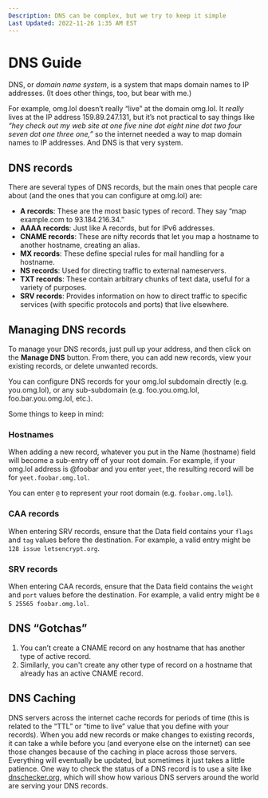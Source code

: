 ```yaml
---
Description: DNS can be complex, but we try to keep it simple  
Last Updated: 2022-11-26 1:35 AM EST
---
```


# DNS Guide

DNS, or *domain name system*, is a system that maps domain names to IP addresses. (It does other things, too, but bear with me.)

For example, omg.lol doesn’t really “live” at the domain omg.lol. It _really_ lives at the IP address 159.89.247.131, but it’s not practical to say things like _“hey check out my web site at one five nine dot eight nine dot two four seven dot one three one,”_ so the internet needed a way to map domain names to IP addresses. And DNS is that very system.

## DNS records

There are several types of DNS records, but the main ones that people care about (and the ones that you can configure at omg.lol) are:

* **A records**: These are the most basic types of record. They say “map example.com to 93.184.216.34.”
* **AAAA records**: Just like A records, but for IPv6 addresses.
* **CNAME records**: These are nifty records that let you map a hostname to another hostname, creating an alias.
* **MX records**: These define special rules for mail handling for a hostname.
* **NS records**: Used for directing traffic to external nameservers.
* **TXT records**: These contain arbitrary chunks of text data, useful for a variety of purposes.
* **SRV records**: Provides information on how to direct traffic to specific services (with specific protocols and ports) that live elsewhere.

## Managing DNS records

To manage your DNS records, just pull up your address, and then click on the **Manage DNS** button. From there, you can add new records, view your existing records, or delete unwanted records.

You can configure DNS records for your omg.lol subdomain directly (e.g. you.omg.lol), or any sub-subdomain (e.g. foo.you.omg.lol, foo.bar.you.omg.lol, etc.).

Some things to keep in mind:

### Hostnames

When adding a new record, whatever you put in the Name (hostname) field will become a sub-entry off of your root domain. For example, if your omg.lol address is @foobar and you enter `yeet`, the resulting record will be for `yeet.foobar.omg.lol`.

You can enter `@` to represent your root domain (e.g. `foobar.omg.lol`). 

### CAA records

When entering SRV records, ensure that the Data field contains your `flags` and `tag` values before the destination. For example, a valid entry might be `128 issue letsencrypt.org`.

### SRV records

When entering CAA records, ensure that the Data field contains the `weight` and `port` values before the destination. For example, a valid entry might be `0 5 25565 foobar.omg.lol`.

## DNS “Gotchas”

1. You can’t create a CNAME record on any hostname that has another type of active record.
2. Similarly, you can't create any other type of record on a hostname that already has an active CNAME record.

## DNS Caching

DNS servers across the internet cache records for periods of time (this is related to the “TTL” or “time to live” value that you define with your records). When you add new records or make changes to existing records, it can take a while before you (and everyone else on the internet) can see those changes because of the caching in place across those servers. Everything will eventually be updated, but sometimes it just takes a little patience. One way to check the status of a DNS record is to use a site like [dnschecker.org](https://dnschecker.org), which will show how various DNS servers around the world are serving your DNS records.
